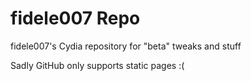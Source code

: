 # fidele007 Repo
fidele007's Cydia repository for "beta" tweaks and stuff

Sadly GitHub only supports static pages :(
